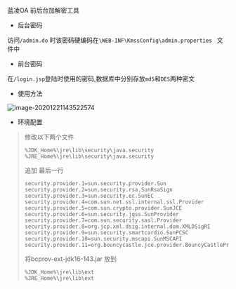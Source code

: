 蓝凌OA 前后台加解密工具

* 后台密码

访问`/admin.do` 时该密码硬编码在`\WEB-INF\KmssConfig\admin.properties ` 文件中

* 前台密码

在`/login.jsp`登陆时使用的密码,数据库中分别存放`md5`和`DES`两种密文



* 使用方法

![image-20201221143522574](C:\Users\Admin\AppData\Roaming\Typora\typora-user-images\image-20201221143522574.png)

* 环境配置

>修改以下两个文件
>
>```
>%JDK_Home%\jre\lib\security\java.security
>%JRE_Home%\jre\lib\security\java.security
>```
>
>追加 最后一行
>
>```
>security.provider.1=sun.security.provider.Sun
>security.provider.2=sun.security.rsa.SunRsaSign
>security.provider.3=sun.security.ec.SunEC
>security.provider.4=com.sun.net.ssl.internal.ssl.Provider
>security.provider.5=com.sun.crypto.provider.SunJCE
>security.provider.6=sun.security.jgss.SunProvider
>security.provider.7=com.sun.security.sasl.Provider
>security.provider.8=org.jcp.xml.dsig.internal.dom.XMLDSigRI
>security.provider.9=sun.security.smartcardio.SunPCSC
>security.provider.10=sun.security.mscapi.SunMSCAPI
>security.provider.11=org.bouncycastle.jce.provider.BouncyCastleProvider
>```
>
>将bcprov-ext-jdk16-143.jar 放到
>
>     %JDK_Home%\jre\lib\ext
>     %JRE_Home%\jre\lib\ext









